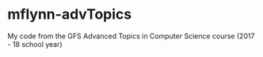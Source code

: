 # mflynn-advTopics
My code from the GFS Advanced Topics in Computer Science course (2017 - 18 school year)
